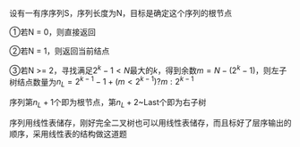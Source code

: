设有一有序序列S，序列长度为N，目标是确定这个序列的根节点

①若N = 0，则直接返回

②若N = 1，则返回当前结点

③若N >= 2，寻找满足$2^k - 1 < N$最大的$k$，得到余数$m = N - (2^k - 1)$，则左子树结点数量为$n_L = 2^{k - 1} - 1 + (m < 2^{k - 1}) ? m : 2^{k- 1}$

序列第$n_L + 1$个即为根节点，第$n_L + 2$~Last个即为右子树

序列用线性表储存，刚好完全二叉树也可以用线性表储存，而且标好了层序输出的顺序，采用线性表的结构做这道题